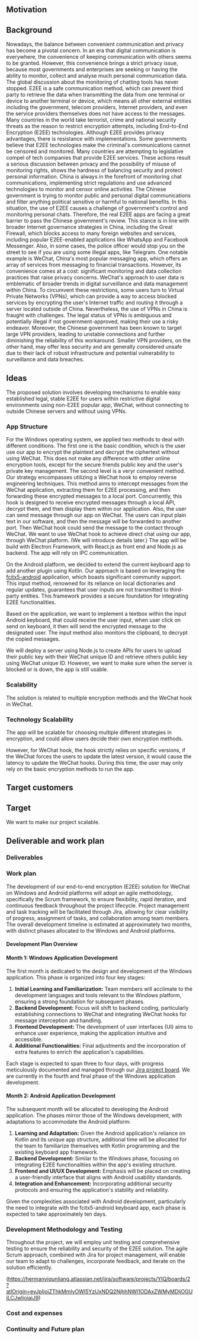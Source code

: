 ## Motivation
## Background
Nowadays, the balance between convenient communication and privacy has become a pivotal concern. In an era that digital communication is everywhere, the convenience of keeping communication with others seems to be granted. However, this convenience brings a strict privacy issue, because most governments and enterprises are seeking or having the ability to monitor, collect and analyse much personal communication data. The global discussion about the monitoring of chatting tools has never stopped. E2EE is a safe communication method, which can prevent third party to retrieve the data when transmitting the data from one terminal or device to another terminal or device, which means all other external entities including the government, telecom providers, Internet providers, and even the service providers themselves does not have access to the messages. Many countries in the world take terrorist, crime and national security threats as the reason to restrict encryption attempts, including End-to-End Encryption (E2EE) technologies. Although E2EE provides privacy advantages, there is resistance with implementations. Some governments believe that E2EE technologies make the criminal's communications cannot be censored and monitored. Many countries are attempting to legislative compel of tech companies that provide E2EE services. These actions result a serious discussion between privacy and the possibility of misuse of monitoring rights, shows the hardness of balancing security and protect personal information. China is always in the forefront of monitoring chat communications, implementing strict regulations and use advanced technologies to monitor and censor online activities. The Chinese government is trying to monitor public and personal digital communications and filter anything political sensitive or harmful to national benefits. In this situation, the use of E2EE causes a challenge of government's control and monitoring personal chats. Therefore, the real E2EE apps are facing a great barrier to pass the Chinese government's review. This stance is in line with broader Internet governance strategies in China, including the Great Firewall, which blocks access to many foreign websites and services, including popular E2EE-enabled applications like WhatsApp and Facebook Messenger. Also, in some cases, the police officer would stop you on the street to see if you are using some illegal apps, like Telegram. One notable example is WeChat, China's most popular messaging app, which offers an array of services from messaging to financial transactions. However, its convenience comes at a cost: significant monitoring and data collection practices that raise privacy concerns. WeChat's approach to user data is emblematic of broader trends in digital surveillance and data management within China. To circumvent these restrictions, some users turn to Virtual Private Networks (VPNs), which can provide a way to access blocked services by encrypting the user's Internet traffic and routing it through a server located outside of China. Nevertheless, the use of VPNs in China is fraught with challenges. The legal status of VPNs is ambiguous and potentially illegal if not government-approved, making their use a risky endeavor. Moreover, the Chinese government has been known to target large VPN providers, leading to unstable connections and further diminishing the reliability of this workaround. Smaller VPN providers, on the other hand, may offer less security and are generally considered unsafe due to their lack of robust infrastructure and potential vulnerability to surveillance and data breaches.

## Ideas
The proposed solution involves developing mechanisms to enable easy established legal, stable E2EE for users within restrictive digital environments using non-E2EE popular app, WeChat, without connecting to outside Chinese servers and without using VPNs. 
### App Structure
For the Windows operating system, we applied two methods to deal with different conditions. The first one is the basic condition, which is the user use our app to encrypt the plaintext and decrypt the ciphertext without using WeChat. This does not make any difference with other online encryption tools, except for the secure friends public key and the user's private key management. The second level is a veryr convenient method. Our strategy encompasses utilizing a WeChat hook to employ reverse engineering techniques. This method aims to intercept messages from the WeChat application, extracting them for E2EE processing, and then forwarding these encrypted messages to a local port. Concurrently, this hook is designed to receive encrypted messages through a local API, decrypt them, and then display them within our application. Also, the user can send message through our app on WeChat. The users can input plain text in our software, and then the message will be forwarded to another port. Then WeChat hook could send the message to the contact through WeChat. We want to use WeChat hook to achieve direct chat using our app, through WeChat platform. (We will introduce details later.)  The app will be build with Electron Framework, with React.js as front end and Node.js as backend. The app will rely on IPC communication. 

On the Android platform, we decided to extend the current keyboard app to add another plugin using Kotlin. Our approach is based on leveraging the [fcitx5-android](https://github.com/fcitx5-android/fcitx5-android) application, which boasts significant community support. This input method, renowned for its reliance on local dictionaries and regular updates, guarantees that user inputs are not transmitted to third-party entities. This framework provides a secure foundation for integrating E2EE functionalities. 

Based on the application, we want to implement a textbox within the input Android keyboard, that could receive the user input, when user click on send on keyboard, it then will send the encrypted message to the designated user. The input method also monitors  the clipboard, to decrypt the copied messages. 

We will deploy a server using Node.js to create APIs for users to upload their public key with their WeChat unique ID and retrieve others public key using WeChat unique ID. However, we want to make sure when the server is blocked or is down, the app is still usable. 

### Scalability

The solution is related to multiple encryption methods and the WeChat hook in WeChat. 
### Technology Scalability

The app will be scalable for choosing multiple different strategies in encryption, and could allow users decide their own encryption methods. 

However, for WeChat hook, the hook strictly relies on specific versions, if the WeChat forces the users to update the latest version, it would cause the latency to update the WeChat hooks. During this time, the user may only rely on the basic encryption methods to run the app. 



## Target customers

## Target
We want to make our project scalable. 

## Deliverable and work plan
### Deliverables 

### Work plan

The development of our end-to-end encryption (E2EE) solution for WeChat on Windows and Android platforms will adopt an agile methodology, specifically the Scrum framework, to ensure flexibility, rapid iteration, and continuous feedback throughout the project lifecycle. Project management and task tracking will be facilitated through Jira, allowing for clear visibility of progress, assignment of tasks, and collaboration among team members. The overall development timeline is estimated at approximately two months, with distinct phases allocated to the Windows and Android platforms.
#### Development Plan Overview
#### Month 1: Windows Application Development

The first month is dedicated to the design and development of the Windows application. This phase is organized into four key stages:

1. **Initial Learning and Familiarization:** Team members will acclimate to the development languages and tools relevant to the Windows platform, ensuring a strong foundation for subsequent phases.
2. **Backend Development:** Focus will shift to backend coding, particularly establishing connections to WeChat and integrating WeChat hooks for message interception and handling.
3. **Frontend Development:** The development of user interfaces (UI) aims to enhance user experience, making the application intuitive and accessible.
4. **Additional Functionalities:** Final adjustments and the incorporation of extra features to enrich the application's capabilities.

Each stage is expected to span three to four days, with progress meticulously documented and managed through our [Jira project board](https://hermanyiqunliang.atlassian.net/jira/software/projects/YIQ/boards/2?atlOrigin=eyJpIjoiZThkMmIyOWI5YzUxNDQ2NjhhNWI1ODAxZWMyMDljOGUiLCJwIjoiaiJ9). We are currently in the fourth and final phase of the Windows application development.

#### Month 2: Android Application Development

The subsequent month will be allocated to developing the Android application. The phases mirror those of the Windows development, with adaptations to accommodate the Android platform:

1. **Learning and Adaptation:** Given the Android application's reliance on Kotlin and its unique app structure, additional time will be allocated for the team to familiarize themselves with Kotlin programming and the existing keyboard app framework.
2. **Backend Development:** Similar to the Windows phase, focusing on integrating E2EE functionalities within the app's existing structure.
3. **Frontend and UI/UX Development:** Emphasis will be placed on creating a user-friendly interface that aligns with Android usability standards.
4. **Integration and Enhancement:** Incorporating additional security protocols and ensuring the application's stability and reliability.

Given the complexities associated with Android development, particularly the need to integrate with the fcitx5-android keyboard app, each phase is expected to take approximately ten days.
### Development Methodology and Testing

Throughout the project, we will employ unit testing and comprehensive testing to ensure the reliability and security of the E2EE solution. The agile Scrum approach, combined with Jira for project management, will enable our team to adapt to challenges, incorporate feedback, and iterate on the solution efficiently.

(https://hermanyiqunliang.atlassian.net/jira/software/projects/YIQ/boards/2?atlOrigin=eyJpIjoiZThkMmIyOWI5YzUxNDQ2NjhhNWI1ODAxZWMyMDljOGUiLCJwIjoiaiJ9) 
### Cost and expenses
### Continuity and Future plan






